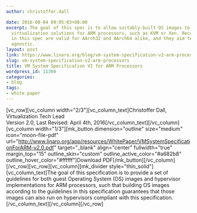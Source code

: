 ```yaml
---
author: christoffer.dall

date: 2016-08-04 09:05:03+00:00
excerpt: The goal of this spec is to allow suitably-built OS images to run on all
  virtualization solutions for ARM processors, such as KVM or Xen. Recommendations
  in this spec are valid for AArch32 and AArch64 alike, and they aim to be hypervisor
  agnostic.
layout: post
link: https://www.linaro.org/blog/vm-system-specification-v2-arm-processors/
slug: vm-system-specification-v2-arm-processors
title: VM System Specification V2 for ARM Processors
wordpress_id: 11304
categories:
- blog
tags:
- white paper
---
```


[vc_row][vc_column width="2/3"][vc_column_text]Christoffer Dall, Virtualization Tech Lead
Version 2.0, Last Revised: April 4th, 2016[/vc_column_text][/vc_column][vc_column width="1/3"][mk_button dimension="outline" size="medium" icon="moon-file-pdf" url="http://www.linaro.org/app/resources/WhitePaper/VMSystemSpecificationForARM-v2.0.pdf" target="_blank" align="center" fullwidth="true" margin_top="15" outline_skin="custom" outline_active_color="#a682b8" outline_hover_color="#ffffff"]Download PDF[/mk_button][/vc_column][/vc_row][vc_row][vc_column][mk_divider style="thin_solid"][vc_column_text]The goal of this specification is to provide a set of guidelines for both guest Operating System (OS) images and hypervisor implementations for ARM processors, such that building OS images according to the guidelines in this specification guarantees that those images can also run on hypervisors compliant with this specification.[/vc_column_text][/vc_column][/vc_row]
